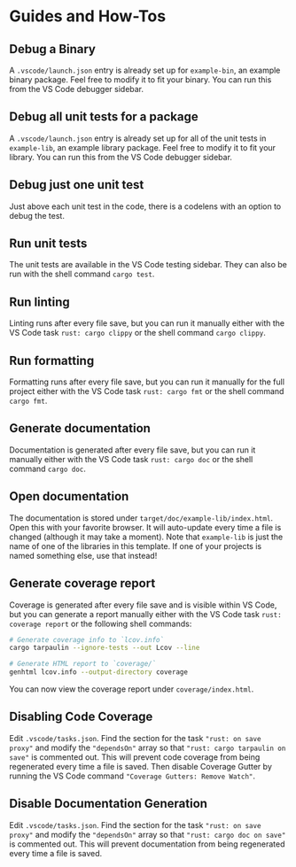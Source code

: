 # Guides and How-Tos

## Debug a Binary

A `.vscode/launch.json` entry is already set up for `example-bin`, an example binary package. Feel free to modify it to fit your binary. You can run this from the VS Code debugger sidebar.

## Debug all unit tests for a package

A `.vscode/launch.json` entry is already set up for all of the unit tests in `example-lib`, an example library package. Feel free to modify it to fit your library. You can run this from the VS Code debugger sidebar.

## Debug just one unit test

Just above each unit test in the code, there is a codelens with an option to debug the test.

## Run unit tests

The unit tests are available in the VS Code testing sidebar. They can also be run with the shell command `cargo test`.

## Run linting

Linting runs after every file save, but you can run it manually either with the VS Code task `rust: cargo clippy` or the shell command `cargo clippy`.

## Run formatting

Formatting runs after every file save, but you can run it manually for the full project either with the VS Code task `rust: cargo fmt` or the shell command `cargo fmt`.

## Generate documentation

Documentation is generated after every file save, but you can run it manually either with the VS Code task `rust: cargo doc` or the shell command `cargo doc`.

## Open documentation

The documentation is stored under `target/doc/example-lib/index.html`. Open this with your favorite browser. It will auto-update every time a file is changed (although it may take a moment). Note that `example-lib` is just the name of one of the libraries in this template. If one of your projects is named something else, use that instead!

## Generate coverage report

Coverage is generated after every file save and is visible within VS Code, but you can generate a report manually either with the VS Code task `rust: coverage report` or the following shell commands:

```bash
# Generate coverage info to `lcov.info`
cargo tarpaulin --ignore-tests --out Lcov --line

# Generate HTML report to `coverage/`
genhtml lcov.info --output-directory coverage
```

You can now view the coverage report under `coverage/index.html`.

## Disabling Code Coverage

Edit `.vscode/tasks.json`. Find the section for the task `"rust: on save proxy"` and modify the `"dependsOn"` array so that `"rust: cargo tarpaulin on save"` is commented out. This will prevent code coverage from being regenerated every time a file is saved. Then disable Coverage Gutter by running the VS Code command `"Coverage Gutters: Remove Watch"`.

## Disable Documentation Generation

Edit `.vscode/tasks.json`. Find the section for the task `"rust: on save proxy"` and modify the `"dependsOn"` array so that `"rust: cargo doc on save"` is commented out. This will prevent documentation from being regenerated every time a file is saved.
